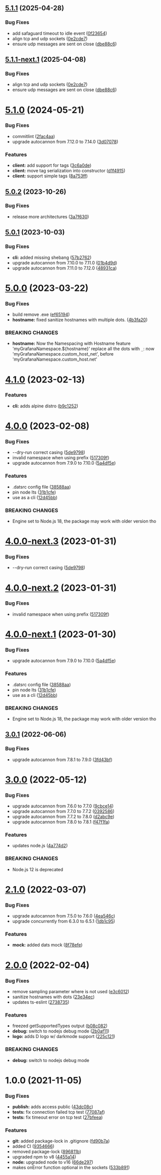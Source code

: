 ## [5.1.1](https://github.com/immobiliare/dats/compare/v5.1.0...v5.1.1) (2025-04-28)

### Bug Fixes

-   add safaguard timeout to idle event ([0f23654](https://github.com/immobiliare/dats/commit/0f23654e27304f71557c0d32e6c3b9cdd640d84f))
-   align tcp and udp sockets ([0e2cde7](https://github.com/immobiliare/dats/commit/0e2cde7c4747b94766a536e6a7e65ddf52a3659f))
-   ensure udp messages are sent on close ([dbe88c6](https://github.com/immobiliare/dats/commit/dbe88c66b6ddc133c15a2fa5d3d7d5b0d10e33f8))

## [5.1.1-next.1](https://github.com/immobiliare/dats/compare/v5.1.0...v5.1.1-next.1) (2025-04-08)

### Bug Fixes

-   align tcp and udp sockets ([0e2cde7](https://github.com/immobiliare/dats/commit/0e2cde7c4747b94766a536e6a7e65ddf52a3659f))
-   ensure udp messages are sent on close ([dbe88c6](https://github.com/immobiliare/dats/commit/dbe88c66b6ddc133c15a2fa5d3d7d5b0d10e33f8))

# [5.1.0](https://github.com/immobiliare/dats/compare/v5.0.2...v5.1.0) (2024-05-21)

### Bug Fixes

-   commitlint ([2fac4aa](https://github.com/immobiliare/dats/commit/2fac4aa7bfe7b9363c3c897aa145c62f256c098a))
-   upgrade autocannon from 7.12.0 to 7.14.0 ([3d07078](https://github.com/immobiliare/dats/commit/3d070780567f8206e34ec266b93d652c60bc9da5))

### Features

-   **client:** add support for tags ([3c6a0de](https://github.com/immobiliare/dats/commit/3c6a0de0eaf216020182eb54b2961d3106f888cd))
-   **client:** move tag serialization into constructor ([d1f4915](https://github.com/immobiliare/dats/commit/d1f4915631d3bb475f11108423baafc89ddbc24e))
-   **client:** support simple tags ([8a753ff](https://github.com/immobiliare/dats/commit/8a753ff717790397d48cbb2bc9c79eae48152059))

## [5.0.2](https://github.com/immobiliare/dats/compare/v5.0.1...v5.0.2) (2023-10-26)

### Bug Fixes

-   release more architectures ([3a7f630](https://github.com/immobiliare/dats/commit/3a7f630efaa06b2ef16efa5840a590cf13cce26e))

## [5.0.1](https://github.com/immobiliare/dats/compare/v5.0.0...v5.0.1) (2023-10-03)

### Bug Fixes

-   **cli:** added missing shebang ([57b2762](https://github.com/immobiliare/dats/commit/57b27626c046956e461fdf2cd5f7618d102e8fe4))
-   upgrade autocannon from 7.10.0 to 7.11.0 ([01b4d9d](https://github.com/immobiliare/dats/commit/01b4d9dd58275a2cb140429e5cf2e0c52ca8bac0))
-   upgrade autocannon from 7.11.0 to 7.12.0 ([48931ca](https://github.com/immobiliare/dats/commit/48931ca765a045974a029598edb8dbbf45cba693))

# [5.0.0](https://github.com/immobiliare/dats/compare/v4.1.0...v5.0.0) (2023-03-22)

### Bug Fixes

-   build remove .exe ([ef65194](https://github.com/immobiliare/dats/commit/ef6519463df5b0a6824cca3fb7e8ebdaf4099c7f))
-   **hostname:** fixed sanitize hostnames with multiple dots. ([4b3fa20](https://github.com/immobiliare/dats/commit/4b3fa20b1bf4bf797f637b9e0963346ecf7f1c9f))

### BREAKING CHANGES

-   **hostname:** Now the Namespacing with Hostname feature 'myGrafanaNamespace.${hostname}' replace all the dots with `_`: now 'myGrafanaNamespace.custom_host_net', before
    'myGrafanaNamespace.custom_host.net'

# [4.1.0](https://github.com/immobiliare/dats/compare/v4.0.0...v4.1.0) (2023-02-13)

### Features

-   **cli:** adds alpine distro ([b9c1252](https://github.com/immobiliare/dats/commit/b9c125229ed0d6942234954bfc03f47a20054dbc))

# [4.0.0](https://github.com/immobiliare/dats/compare/v3.0.1...v4.0.0) (2023-02-08)

### Bug Fixes

-   --dry-run correct casing ([5de9798](https://github.com/immobiliare/dats/commit/5de9798cf67919f05af531e0b1c1ddddd903d51a))
-   invalid namespace when using prefix ([517309f](https://github.com/immobiliare/dats/commit/517309f47c8caa0a26b2cfcc8fb7e9b7de7ed1f6))
-   upgrade autocannon from 7.9.0 to 7.10.0 ([5a4df5e](https://github.com/immobiliare/dats/commit/5a4df5e6550febd35718309f943ce5c25ee44509))

### Features

-   .datsrc config file ([38588aa](https://github.com/immobiliare/dats/commit/38588aafdc70fb0b3000bf8c4894f134b8f22eaf))
-   pin node lts ([31b1cfe](https://github.com/immobiliare/dats/commit/31b1cfe389889ce2fc8317e7215f6e6211215af9))
-   use as a cli ([12d45bb](https://github.com/immobiliare/dats/commit/12d45bbe42635f8c929a5baa7998ec711394a165))

### BREAKING CHANGES

-   Engine set to Node.js 18, the package may work with
    older version tho

# [4.0.0-next.3](https://github.com/immobiliare/dats/compare/v4.0.0-next.2...v4.0.0-next.3) (2023-01-31)

### Bug Fixes

-   --dry-run correct casing ([5de9798](https://github.com/immobiliare/dats/commit/5de9798cf67919f05af531e0b1c1ddddd903d51a))

# [4.0.0-next.2](https://github.com/immobiliare/dats/compare/v4.0.0-next.1...v4.0.0-next.2) (2023-01-31)

### Bug Fixes

-   invalid namespace when using prefix ([517309f](https://github.com/immobiliare/dats/commit/517309f47c8caa0a26b2cfcc8fb7e9b7de7ed1f6))

# [4.0.0-next.1](https://github.com/immobiliare/dats/compare/v3.0.1...v4.0.0-next.1) (2023-01-30)

### Bug Fixes

-   upgrade autocannon from 7.9.0 to 7.10.0 ([5a4df5e](https://github.com/immobiliare/dats/commit/5a4df5e6550febd35718309f943ce5c25ee44509))

### Features

-   .datsrc config file ([38588aa](https://github.com/immobiliare/dats/commit/38588aafdc70fb0b3000bf8c4894f134b8f22eaf))
-   pin node lts ([31b1cfe](https://github.com/immobiliare/dats/commit/31b1cfe389889ce2fc8317e7215f6e6211215af9))
-   use as a cli ([12d45bb](https://github.com/immobiliare/dats/commit/12d45bbe42635f8c929a5baa7998ec711394a165))

### BREAKING CHANGES

-   Engine set to Node.js 18, the package may work with
    older version tho

## [3.0.1](https://github.com/immobiliare/dats/compare/v3.0.0...v3.0.1) (2022-06-06)

### Bug Fixes

-   upgrade autocannon from 7.8.1 to 7.9.0 ([3fd43bf](https://github.com/immobiliare/dats/commit/3fd43bf3c99ed9d5ac4743093d7cbaf086c8ccdc))

# [3.0.0](https://github.com/immobiliare/dats/compare/v2.1.0...v3.0.0) (2022-05-12)

### Bug Fixes

-   upgrade autocannon from 7.6.0 to 7.7.0 ([9cbce14](https://github.com/immobiliare/dats/commit/9cbce14dc611eb7cc6c8066975a6f71a4de92471))
-   upgrade autocannon from 7.7.0 to 7.7.2 ([0392586](https://github.com/immobiliare/dats/commit/0392586597bfb18d8348ec727c37c5757d427b52))
-   upgrade autocannon from 7.7.2 to 7.8.0 ([d2abc9e](https://github.com/immobiliare/dats/commit/d2abc9e26f2e38d8d39dda39639fff24d750c25b))
-   upgrade autocannon from 7.8.0 to 7.8.1 ([f47f1fa](https://github.com/immobiliare/dats/commit/f47f1fac15d1c8398bfa553b04858224e37feec7))

### Features

-   updates node.js ([4a774d2](https://github.com/immobiliare/dats/commit/4a774d2a5eb6e549876d262680549b0f4f46b050))

### BREAKING CHANGES

-   Node.js 12 is deprecated

# [2.1.0](https://github.com/immobiliare/dats/compare/v2.0.0...v2.1.0) (2022-03-07)

### Bug Fixes

-   upgrade autocannon from 7.5.0 to 7.6.0 ([4ea546c](https://github.com/immobiliare/dats/commit/4ea546cc942285cce6210b9ea48aab1e6021d0f0))
-   upgrade concurrently from 6.3.0 to 6.5.1 ([1db1c95](https://github.com/immobiliare/dats/commit/1db1c957456b0ae54022d8b46dc3fe607a54491f))

### Features

-   **mock:** added dats mock ([8f78efe](https://github.com/immobiliare/dats/commit/8f78efef8dcb57409048320a949fb22738668a6a))

# [2.0.0](https://github.com/immobiliare/dats/compare/v1.0.0...v2.0.0) (2022-02-04)

### Bug Fixes

-   remove sampling parameter where is not used ([e3c6012](https://github.com/immobiliare/dats/commit/e3c6012f1db6399e40e3bea6cfa62a927a756127))
-   sanitize hostnames with dots ([23e34ec](https://github.com/immobiliare/dats/commit/23e34ec6f7c4ac93ff3f2f9ecd30a45907b156a6))
-   updates ts-eslint ([2738735](https://github.com/immobiliare/dats/commit/27387352bf37b430ed402914e59e023fbf314355))

### Features

-   freezed getSupportedTypes output ([b08c082](https://github.com/immobiliare/dats/commit/b08c0826f655988212456b27264015f7bc35c9f9))
-   **debug:** switch to nodejs debug mode ([2b0af11](https://github.com/immobiliare/dats/commit/2b0af117d1526793ea8bc9af8a9e1b8ddcfdbcc8))
-   **logo:** adds D logo w/ darkmode support ([225c121](https://github.com/immobiliare/dats/commit/225c12100e3a3c583763f75dcb4602d437f9508a))

### BREAKING CHANGES

-   **debug:** switch to nodejs debug mode

# 1.0.0 (2021-11-05)

### Bug Fixes

-   **publish:** adds access public ([43dc08c](https://github.com/immobiliare/dats/commit/43dc08c74fafbf397cf78445ca84fc1b2067822f))
-   **tests:** fix connection failed tcp test ([77087af](https://github.com/immobiliare/dats/commit/77087afc40b817f45c12be0174a2112740905548))
-   **tests:** fix timeout error on tcp test ([27bfeea](https://github.com/immobiliare/dats/commit/27bfeeac6dfe205d97515d594094b9534057776e))

### Features

-   **git:** added package-lock in .gitignore ([fd90b7a](https://github.com/immobiliare/dats/commit/fd90b7a19f9359fa10b79fb1a10132782c74f50b))
-   added CI ([9354666](https://github.com/immobiliare/dats/commit/935466670f3cc7ecffd51da9207454357a6a2f46))
-   removed package-lock ([896811b](https://github.com/immobiliare/dats/commit/896811ba9aec4d5a9e1695481dad15d3821357d4))
-   upgraded npm to v8 ([4455a14](https://github.com/immobiliare/dats/commit/4455a1468037fc9acdd5e7b0352734603d0b983a))
-   **node:** upgraded node to v16 ([66de297](https://github.com/immobiliare/dats/commit/66de297e396933405ff85585e575c27383779f41))
-   makes onError function optional in the sockets ([533b891](https://github.com/immobiliare/dats/commit/533b891d30ac9d2a8acde3ec8521b0349baa204c))
